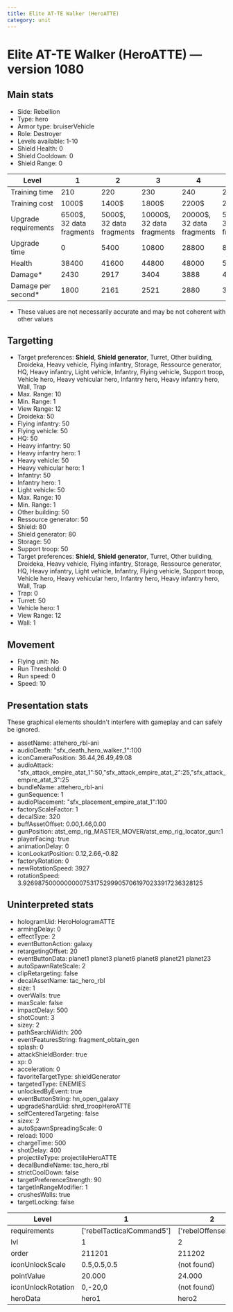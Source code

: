 ```yaml
---
title: Elite AT-TE Walker (HeroATTE)
category: unit
---
```


# Elite AT-TE Walker (HeroATTE) — version 1080

## Main stats

  * Side: Rebellion
  * Type: hero
  * Armor type: bruiserVehicle
  * Role: Destroyer
  * Levels available: 1-10
  * Shield Health: 0
  * Shield Cooldown: 0
  * Shield Range: 0

|Level               |1                       |2                       |3                        |4                        |5                        |6                         |7                         |8                         |9                          |10                         |
|--------------------|------------------------|------------------------|-------------------------|-------------------------|-------------------------|--------------------------|--------------------------|--------------------------|---------------------------|---------------------------|
|Training time       |210                     |220                     |230                      |240                      |250                      |260                       |270                       |280                       |290                        |300                        |
|Training cost       |1000$                   |1400$                   |1800$                    |2200$                    |2600$                    |3000$                     |3400$                     |3800$                     |4200$                      |4600$                      |
|Upgrade requirements|6500$, 32 data fragments|5000$, 32 data fragments|10000$, 32 data fragments|20000$, 32 data fragments|50000$, 32 data fragments|135000$, 32 data fragments|225000$, 32 data fragments|450000$, 32 data fragments|1500000$, 32 data fragments|2500000$, 32 data fragments|
|Upgrade time        |0                       |5400                    |10800                    |28800                    |86400                    |259200                    |432000                    |604800                    |864000                     |1209600                    |
|Health              |38400                   |41600                   |44800                    |48000                    |51200                    |54400                     |57600                     |60800                     |65600                      |72000                      |
|Damage*             |2430                    |2917                    |3404                     |3888                     |4374                     |4861                      |5348                      |5832                      |6318                       |7292                       |
|Damage per second*  |1800                    |2161                    |2521                     |2880                     |3240                     |3601                      |3961                      |4320                      |4680                       |5401                       |

* These values are not necessarily accurate and may be not coherent with other values

## Targetting

  * Target preferences: **Shield**, **Shield generator**, Turret, Other building, Droideka, Heavy vehicle, Flying infantry, Storage, Ressource generator, HQ, Heavy infantry, Light vehicle, Infantry, Flying vehicle, Support troop, Vehicle hero, Heavy vehicular hero, Infantry hero, Heavy infantry hero, Wall, Trap
  * Max. Range: 10
  * Min. Range: 1
  * View Range: 12
  * Droideka: 50
  * Flying infantry: 50
  * Flying vehicle: 50
  * HQ: 50
  * Heavy infantry: 50
  * Heavy infantry hero: 1
  * Heavy vehicle: 50
  * Heavy vehicular hero: 1
  * Infantry: 50
  * Infantry hero: 1
  * Light vehicle: 50
  * Max. Range: 10
  * Min. Range: 1
  * Other building: 50
  * Ressource generator: 50
  * Shield: 80
  * Shield generator: 80
  * Storage: 50
  * Support troop: 50
  * Target preferences: **Shield**, **Shield generator**, Turret, Other building, Droideka, Heavy vehicle, Flying infantry, Storage, Ressource generator, HQ, Heavy infantry, Light vehicle, Infantry, Flying vehicle, Support troop, Vehicle hero, Heavy vehicular hero, Infantry hero, Heavy infantry hero, Wall, Trap
  * Trap: 0
  * Turret: 50
  * Vehicle hero: 1
  * View Range: 12
  * Wall: 1

## Movement

  * Flying unit: No
  * Run Threshold: 0
  * Run speed: 0
  * Speed: 10

## Presentation stats

These graphical elements shouldn't interfere with gameplay and can safely be ignored.

  * assetName: attehero_rbl-ani
  * audioDeath: "sfx_death_hero_walker_1":100
  * iconCameraPosition: 36.44,26.49,49.08
  * audioAttack: "sfx_attack_empire_atat_1":50,"sfx_attack_empire_atat_2":25,"sfx_attack_empire_atat_3":25
  * bundleName: attehero_rbl-ani
  * gunSequence: 1
  * audioPlacement: "sfx_placement_empire_atat_1":100
  * factoryScaleFactor: 1
  * decalSize: 320
  * buffAssetOffset: 0.00,1.46,0.00
  * gunPosition: atst_emp_rig_MASTER_MOVER/atst_emp_rig_locator_gun:1
  * playerFacing: true
  * animationDelay: 0
  * iconLookatPosition: 0.12,2.66,-0.82
  * factoryRotation: 0
  * newRotationSpeed: 3927
  * rotationSpeed: 3.92698750000000007531752999057061970233917236328125

## Uninterpreted stats

  * hologramUid: HeroHologramATTE
  * armingDelay: 0
  * effectType: 2
  * eventButtonAction: galaxy
  * retargetingOffset: 20
  * eventButtonData: planet1 planet3 planet6 planet8 planet21 planet23
  * autoSpawnRateScale: 2
  * clipRetargeting: false
  * decalAssetName: tac_hero_rbl
  * size: 1
  * overWalls: true
  * maxScale: false
  * impactDelay: 500
  * shotCount: 3
  * sizey: 2
  * pathSearchWidth: 200
  * eventFeaturesString: fragment_obtain_gen
  * splash: 0
  * attackShieldBorder: true
  * xp: 0
  * acceleration: 0
  * favoriteTargetType: shieldGenerator
  * targetedType: ENEMIES
  * unlockedByEvent: true
  * eventButtonString: hn_open_galaxy
  * upgradeShardUid: shrd_troopHeroATTE
  * selfCenteredTargeting: false
  * sizex: 2
  * autoSpawnSpreadingScale: 0
  * reload: 1000
  * chargeTime: 500
  * shotDelay: 400
  * projectileType: projectileHeroATTE
  * decalBundleName: tac_hero_rbl
  * strictCoolDown: false
  * targetPreferenceStrength: 90
  * targetInRangeModifier: 1
  * crushesWalls: true
  * targetLocking: false

|Level             |1                        |2                   |3                   |4                   |5                   |6                   |7                   |8                   |9                   |10                   |
|------------------|-------------------------|--------------------|--------------------|--------------------|--------------------|--------------------|--------------------|--------------------|--------------------|---------------------|
|requirements      |['rebelTacticalCommand5']|['rebelOffenseLab2']|['rebelOffenseLab3']|['rebelOffenseLab4']|['rebelOffenseLab5']|['rebelOffenseLab6']|['rebelOffenseLab7']|['rebelOffenseLab8']|['rebelOffenseLab9']|['rebelOffenseLab10']|
|lvl               |1                        |2                   |3                   |4                   |5                   |6                   |7                   |8                   |9                   |10                   |
|order             |211201                   |211202              |211203              |211204              |211205              |211206              |211207              |211208              |211209              |211210               |
|iconUnlockScale   |0.5,0.5,0.5              |(not found)         |(not found)         |(not found)         |(not found)         |(not found)         |(not found)         |(not found)         |(not found)         |(not found)          |
|pointValue        |20.000                   |24.000              |28.000              |32.000              |36.000              |40.000              |44.000              |48.000              |52.000              |60.000               |
|iconUnlockRotation|0,-20,0                  |(not found)         |(not found)         |(not found)         |(not found)         |(not found)         |(not found)         |(not found)         |(not found)         |(not found)          |
|heroData          |hero1                    |hero2               |hero3               |hero4               |hero5               |hero6               |hero7               |hero8               |hero9               |hero10               |

